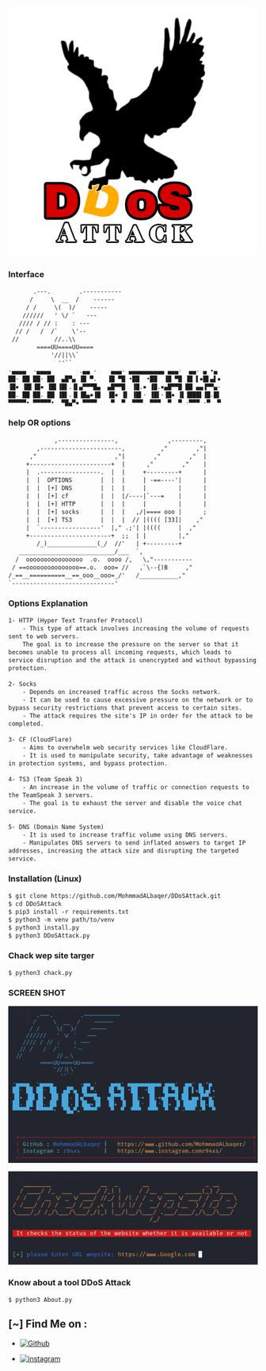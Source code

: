 ![Logo](Logo.png)


### Interface

```
       .---.        .-----------
      /     \  __  /    ------
     / /     \(  )/    -----
    //////   ' \/ `   ---
   //// / // :    : ---
  // /   /  /`    \'--
 //          //..\\
        ====UU====UU====
            '//||\\`
              ''``
·▄▄▄▄  ·▄▄▄▄        .▄▄ ·    ▄▄▄· ▄▄▄▄▄▄▄▄▄▄ ▄▄▄·  ▄▄· ▄ •▄ 
██· ██ ██· ██  ▄█▀▄ ▐█ ▀.   ▐█ ▀█ •██  •██  ▐█ ▀█ ▐█ ▌▪█▌▄▌▪
▐█▪ ▐█▌▐█▪ ▐█▌▐█▌.▐▌▄▀▀▀█▄  ▄█▀▀█  ▐█.▪ ▐█.▪▄█▀▀█ ██ ▄▄▐▀▀▄·
██. ██ ██. ██ ▐█▌.▐▌▐█▄▪▐█  ▐█▪ ▐▌ ▐█▌· ▐█▌·▐█▪ ▐▌▐███▌▐█.█▌
▀▀▀▀▀• ▀▀▀▀▀•  ▀█▄▀▪ ▀▀▀▀    ▀  ▀  ▀▀▀  ▀▀▀  ▀  ▀ ·▀▀▀ ·▀  ▀

```




### help OR options

```
             ,----------------,              ,---------,
        ,-----------------------,          ,"        ,"|
      ,"                      ,"|        ,"        ,"  |
     +-----------------------+  |      ,"        ,"    |
     |  .-----------------.  |  |     +---------+      |
     |  |  OPTIONS        |  |  |     | -==----'|      |
     |  |  [+] DNS        |  |  |     |         |      |
     |  |  [+] cf         |  |  |/----|`---=    |      |
     |  |  [+] HTTP       |  |  |     |         |      |
     |  |  [+] socks      |  |  |   ,/|==== ooo |      ;
     |  |  [+] TS3        |  |  |  // |(((( [33]|    ,"
     |  `-----------------'  |," .;'| |((((     |  ,"
     +-----------------------+  ;;  | |         |,"
        /_)______________(_/  //'   | +---------+
   ___________________________/___  `,
  /  oooooooooooooooo  .o.  oooo /,   \,"-----------
 / ==ooooooooooooooo==.o.  ooo= //   ,`\--{)B     ,"
/_==__==========__==_ooo__ooo=_/'   /___________,"
`-----------------------------'
```



### Options Explanation
```
1- HTTP (Hyper Text Transfer Protocol)
    - This type of attack involves increasing the volume of requests sent to web servers.
    The goal is to increase the pressure on the server so that it becomes unable to process all incoming requests, which leads to service disruption and the attack is unencrypted and without bypassing protection.

2- Socks
    - Depends on increased traffic across the Socks network.
    - It can be used to cause excessive pressure on the network or to bypass security restrictions that prevent access to certain sites.
    - The attack requires the site's IP in order for the attack to be completed.

3- CF (CloudFlare)
    - Aims to overwhelm web security services like CloudFlare.
    - It is used to manipulate security, take advantage of weaknesses in protection systems, and bypass protection.

4- TS3 (Team Speak 3)
    - An increase in the volume of traffic or connection requests to the TeamSpeak 3 servers.
    - The goal is to exhaust the server and disable the voice chat service.

5- DNS (Domain Name System)
    - It is used to increase traffic volume using DNS servers.
    - Manipulates DNS servers to send inflated answers to target IP addresses, increasing the attack size and disrupting the targeted service.
```




### Installation (Linux)

```
$ git clone https://github.com/MohmmadALbaqer/DDoSAttack.git
$ cd DDoSAttack
$ pip3 install -r requirements.txt
$ python3 -m venv path/to/venv
$ python3 install.py
$ python3 DDoSAttack.py

```


### Chack wep site targer
```
$ python3 chack.py
```



### SCREEN SHOT
![Logo](DDoS.png)


![Logo](chack.png)






### Know about a tool DDoS Attack
```
$ python3 About.py
```

## [~] Find Me on :

- [![Github](https://img.shields.io/badge/Github-MohnnadALbaqer-green?style=for-the-badge&logo=github)](https://github.com/MohmmadALbaqer)


- [![instagram](https://img.shields.io/badge/Instagram-r94xs-green?style=for-the-badge&logo=instagram)](https://instagram.com/r94xs)

